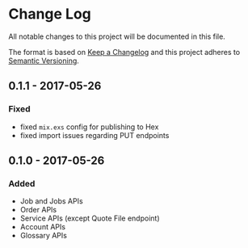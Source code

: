 # Change Log
All notable changes to this project will be documented in this file.

The format is based on [Keep a Changelog](http://keepachangelog.com/)
and this project adheres to [Semantic Versioning](http://semver.org/).

## 0.1.1 - 2017-05-26
### Fixed
- fixed `mix.exs` config for publishing to Hex
- fixed import issues regarding PUT endpoints

## 0.1.0 - 2017-05-26
### Added
- Job and Jobs APIs
- Order APIs
- Service APIs (except Quote File endpoint)
- Account APIs
- Glossary APIs

